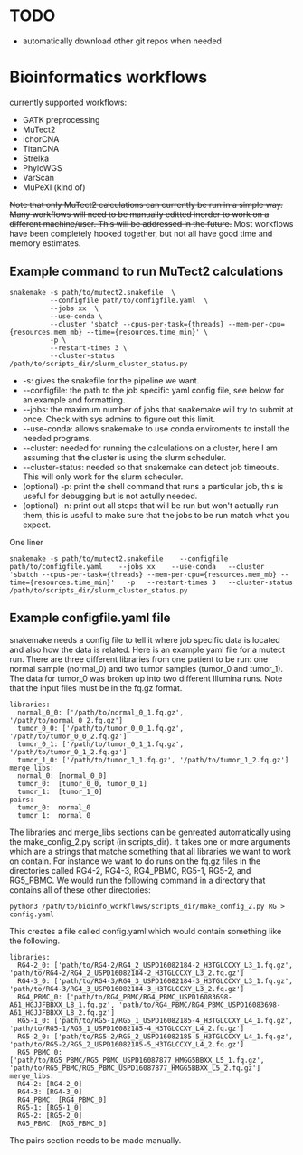 # TODO
* automatically download other git repos when needed

# Bioinformatics workflows
currently supported workflows:
* GATK preprocessing
* MuTect2
* ichorCNA
* TitanCNA
* Strelka
* PhyloWGS
* VarScan
* MuPeXI (kind of)

~~Note that only MuTect2 calculations can currently be run in a simple way. Many workflows will need to be manually editted inorder to work on a different machine/user. This will be addressed in the future.~~ Most workflows have been completely hooked together, but not all have good time and memory estimates.

## Example command to run MuTect2 calculations
```
snakemake -s path/to/mutect2.snakefile  \
          --configfile path/to/configfile.yaml  \
          --jobs xx  \
          --use-conda \
          --cluster 'sbatch --cpus-per-task={threads} --mem-per-cpu={resources.mem_mb} --time={resources.time_min}' \
          -p \
          --restart-times 3 \
          --cluster-status /path/to/scripts_dir/slurm_cluster_status.py
```
* -s: gives the snakefile for the pipeline we want.
* --configfile: the path to the job specific yaml config file, see below for an example and formatting.
* --jobs: the maximum number of jobs that snakemake will try to submit at once. Check with sys admins to figure out this limit.
* --use-conda: allows snakemake to use conda enviroments to install the needed programs.
* --cluster: needed for running the calculations on a cluster, here I am assuming that the cluster is using the slurm scheduler.
* --cluster-status: needed so that snakemake can detect job timeouts. This will only work for the slurm scheduler.
* (optional) -p: print the shell command that runs a particular job, this is useful for debugging but is not actully needed.
* (optional) -n: print out all steps that will be run but won't actually run them, this is useful to make sure that the jobs to be run match what you expect.

One liner
```
snakemake -s path/to/mutect2.snakefile    --configfile path/to/configfile.yaml    --jobs xx    --use-conda   --cluster 'sbatch --cpus-per-task={threads} --mem-per-cpu={resources.mem_mb} --time={resources.time_min}'   -p   --restart-times 3   --cluster-status /path/to/scripts_dir/slurm_cluster_status.py
```

## Example configfile.yaml file
snakemake needs a config file to tell it where job specific data is located and also how the data is related.
Here is an example yaml file for a mutect run. There are three different libraries from one patient to be run:
one normal sample (normal_0) and two tumor samples (tumor_0 and tumor_1). The data for tumor_0 was broken up into
two different Illumina runs. Note that the input files must be in the fq.gz format.

```
libraries:
  normal_0_0: ['/path/to/normal_0_1.fq.gz', '/path/to/normal_0_2.fq.gz']
  tumor_0_0: ['/path/to/tumor_0_0_1.fq.gz', '/path/to/tumor_0_0_2.fq.gz']
  tumor_0_1: ['/path/to/tumor_0_1_1.fq.gz', '/path/to/tumor_0_1_2.fq.gz']
  tumor_1_0: ['/path/to/tumor_1_1.fq.gz', '/path/to/tumor_1_2.fq.gz']
merge_libs:
  normal_0: [normal_0_0]
  tumor_0:  [tumor_0_0, tumor_0_1]
  tumor_1:  [tumor_1_0]
pairs:
  tumor_0:  normal_0
  tumor_1:  normal_0
```

The libraries and merge_libs sections can be genreated automatically using the make_config_2.py script (in scripts_dir).
It takes one or more arguments which are a strings that matche something that all libraries we want to work on contain.
For instance we want to do runs on the fq.gz files in the directories called RG4-2, RG4-3, RG4_PBMC, RG5-1, RG5-2, and RG5_PBMC.
We would run the following command in a directory that contains all of these other directories:

```
python3 /path/to/bioinfo_workflows/scripts_dir/make_config_2.py RG > config.yaml
```

This creates a file called config.yaml which would contain something like the following.

```
libraries:
  RG4-2_0: ['path/to/RG4-2/RG4_2_USPD16082184-2_H3TGLCCXY_L3_1.fq.gz', 'path/to/RG4-2/RG4_2_USPD16082184-2_H3TGLCCXY_L3_2.fq.gz']
  RG4-3_0: ['path/to/RG4-3/RG4_3_USPD16082184-3_H3TGLCCXY_L3_1.fq.gz', 'path/to/RG4-3/RG4_3_USPD16082184-3_H3TGLCCXY_L3_2.fq.gz']
  RG4_PBMC_0: ['path/to/RG4_PBMC/RG4_PBMC_USPD16083698-A61_HGJJFBBXX_L8_1.fq.gz', 'path/to/RG4_PBMC/RG4_PBMC_USPD16083698-A61_HGJJFBBXX_L8_2.fq.gz']
  RG5-1_0: ['path/to/RG5-1/RG5_1_USPD16082185-4_H3TGLCCXY_L4_1.fq.gz', 'path/to/RG5-1/RG5_1_USPD16082185-4_H3TGLCCXY_L4_2.fq.gz']
  RG5-2_0: ['path/to/RG5-2/RG5_2_USPD16082185-5_H3TGLCCXY_L4_1.fq.gz', 'path/to/RG5-2/RG5_2_USPD16082185-5_H3TGLCCXY_L4_2.fq.gz']
  RG5_PBMC_0: ['path/to/RG5_PBMC/RG5_PBMC_USPD16087877_HMGG5BBXX_L5_1.fq.gz', 'path/to/RG5_PBMC/RG5_PBMC_USPD16087877_HMGG5BBXX_L5_2.fq.gz']
merge_libs:
  RG4-2: [RG4-2_0]
  RG4-3: [RG4-3_0]
  RG4_PBMC: [RG4_PBMC_0]
  RG5-1: [RG5-1_0]
  RG5-2: [RG5-2_0]
  RG5_PBMC: [RG5_PBMC_0]
```

The pairs section needs to be made manually.
